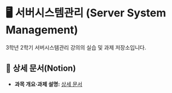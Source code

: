 # 🖥️ 서버시스템관리 (Server System Management)

3학년 2학기 서버시스템관리 강의의 실습 및 과제 저장소입니다.

## 🔗 상세 문서(Notion)

- **과목 개요·과제 설명:** [상세 문서](https://www.notion.so/ea0f3e0024374d2395d417baa614edc5?source=copy_link)
